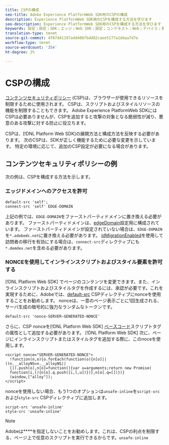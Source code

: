 ```yaml
---
title: CSPの構成
seo-title: Adobe Experience PlatformWeb SDK用のCSPの構成
description: Experience PlatformWeb SDK用のCSPを構成する方法を学びます
seo-description: Experience PlatformWeb SDK用のCSPを構成する方法を学びます
keywords: 設定；設定；SDK；エッジ；Web SDK；設定；コンテキスト；Web；デバイス；環境;Web sdk設定；コンテンツセキュリティポリシー；
translation-type: tm+mt
source-git-commit: 4f07d41197add406fbdd82caee5177a1ddaa7d7e
workflow-type: tm+mt
source-wordcount: '354'
ht-degree: 2%

---
```



# CSPの構成

[コンテンツセキュリティポリシー](https://developer.mozilla.org/ja/docs/Web/HTTP/Headers/Content-Security-Policy) (CSP)は、ブラウザーが使用できるリソースを制限するために使用されます。 CSPは、スクリプトおよびスタイルリソースの機能を制限することもできます。 Adobe Experience PlatformWeb SDKにはCSPは必要ありませんが、CSPを追加すると攻撃の対象となる脆弱性が減り、悪意のある攻撃に対する防止に役立ちます。

CSPは、[!DNL Platform Web SDK]の展開方法と構成方法を反映する必要があります。 次のCSPは、SDKが正しく機能するために必要な変更を示しています。 特定の環境に応じて、追加のCSP設定が必要になる場合があります。

## コンテンツセキュリティポリシーの例

次の例は、CSPを構成する方法を示します。

### エッジドメインへのアクセスを許可

```
default-src 'self';
connect-src 'self' EDGE-DOMAIN
```

上記の例では、`EDGE-DOMAIN`をファーストパーティドメインに置き換える必要があります。 ファーストパーティドメインは、[edgeDomain](configuring-the-sdk.md#edge-domain)設定用に構成されています。 ファーストパーティドメインが設定されていない場合は、`EDGE-DOMAIN`を`*.adobedc.net`に置き換える必要があります。 [idMigrationEnabled](configuring-the-sdk.md#id-migration-enabled)を使用して訪問者の移行を有効にする場合は、`connect-src`ディレクティブにも`*.demdex.net`を含める必要があります。

### NONCEを使用してインラインスクリプトおよびスタイル要素を許可する

[!DNL Platform Web SDK] でページのコンテンツを変更できます。また、インラインスクリプトおよびスタイルタグを作成するには、承認が必要です。これを実現するために、Adobeでは、[default-src](https://developer.mozilla.org/en-US/docs/Web/HTTP/Headers/Content-Security-Policy/default-src) CSPディレクティブにnonceを使用することをお勧めします。 nonceは、一意のページ表示ごとに1回生成される、サーバ生成の暗号的に強力なランダムなトークンです。

```
default-src 'nonce-SERVER-GENERATED-NONCE'
```

さらに、CSP nonceを[!DNL Platform Web SDK] [ベースコード](installing-the-sdk.md#adding-the-code)スクリプトタグの属性として追加する必要があります。 [!DNL Platform Web SDK] 次に、ページにインラインスクリプトまたはスタイルタグを追加する際に、このnoceを使用します。

```
<script nonce="SERVER-GENERATED-NONCE">
  !function(n,o){o.forEach(function(o){n[o]||((n.__alloyNS=n.__alloyNS||
  []).push(o),n[o]=function(){var u=arguments;return new Promise(
  function(i,l){n[o].q.push([i,l,u])})},n[o].q=[])})}
  (window,["alloy"]);
</script>
```

nonceを使用しない場合、もう1つのオプションは`unsafe-inline`を`script-src`および`style-src` CSPディレクティブに追加します。

```
script-src 'unsafe-inline'
style-src 'unsafe-inline'
```

>[!NOTE]
>
>Adobeは&#x200B;****&#x200B;を指定しないことをお勧めします。これは、CSPの利点を制限する、ページ上で任意のスクリプトを実行できるからです。`unsafe-inline`

